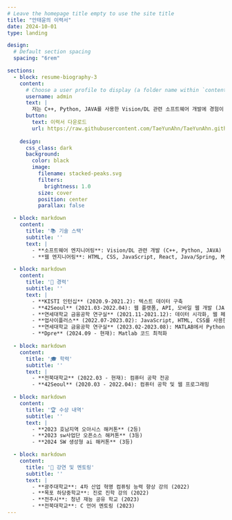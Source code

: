 ```yaml
---
# Leave the homepage title empty to use the site title
title: "안태윤의 이력서"
date: 2024-10-01
type: landing

design:
  # Default section spacing
  spacing: "6rem"

sections:
  - block: resume-biography-3
    content:
      # Choose a user profile to display (a folder name within `content/authors/`)
      username: admin
      text: |
        저는 C++, Python, JAVA를 사용한 Vision/DL 관련 소프트웨어 개발에 경험이 많은 소프트웨어 엔지니어입니다. 또한 HTML, CSS, JavaScript, React, Java/Spring, MySQL을 사용한 웹 개발에도 전문성을 가지고 있습니다. 기술을 활용해 의미 있고 영향력 있는 솔루션을 만드는 데 열정을 가지고 있습니다.
      button:
        text: 이력서 다운로드
        url: https://raw.githubusercontent.com/TaeYunAhn/TaeYunAhn.github.io/main/TaeYunAhn's%20cv%20(24.08).pdf
        
    design:
      css_class: dark
      background:
        color: black
        image:
          filename: stacked-peaks.svg
          filters:
            brightness: 1.0
          size: cover
          position: center
          parallax: false

  - block: markdown
    content:
      title: '📚 기술 스택'
      subtitle: ''
      text: |
        - **소프트웨어 엔지니어링**: Vision/DL 관련 개발 (C++, Python, JAVA)
        - **웹 엔지니어링**: HTML, CSS, JavaScript, React, Java/Spring, MySQL, SQLite, MongoDB

  - block: markdown
    content:
      title: '💼 경력'
      subtitle: ''
      text: |
        - **KISTI 인턴십** (2020.9-2021.2): 텍스트 데이터 구축
        - **42Seoul** (2021.03-2022.04): 웹 플랫폼, API, 모바일 웹 개발 (JAVA, Spring을 사용한 프론트엔드 및 백엔드 개발)
        - **연세대학교 금융공학 연구실** (2021.11-2021.12): 데이터 시각화, 웹 페이지 개발, ARM 위험 분석, FRM 비용 분석
        - **업사이플러스** (2022.07-2023.02): JavaScript, HTML, CSS를 사용한 이벤트 웹 페이지 개발 및 관리
        - **연세대학교 금융공학 연구실** (2023.02-2023.08): MATLAB에서 Python으로 코드 리코딩 및 CPU/GPU 병렬화
        - **Dpre** (2024.09 - 현재): Matlab 코드 최적화

  - block: markdown
    content:
      title: '🎓 학력'
      subtitle: ''
      text: |
        - **전북대학교** (2022.03 - 현재): 컴퓨터 공학 전공
        - **42Seoul** (2020.03 - 2022.04): 컴퓨터 공학 및 웹 프로그래밍

  - block: markdown
    content:
      title: '🏆 수상 내역'
      subtitle: ''
      text: |
        - **2023 호남지역 오아시스 해커톤** (2등)
        - **2023 sw사업단 오픈소스 해커톤** (3등)
        - **2024 SW 생성형 ai 해커톤** (3등)

  - block: markdown
    content:
      title: '🎤 강연 및 멘토링'
      subtitle: ''
      text: |
        - **광주대학교**: 4차 산업 혁명 컴퓨팅 능력 향상 강의 (2022)
        - **목포 하당중학교**: 진로 진학 강의 (2022)
        - **전주시**: 청년 재능 공유 학교 (2023)
        - **전북대학교**: C 언어 멘토링 (2023)
---
```

